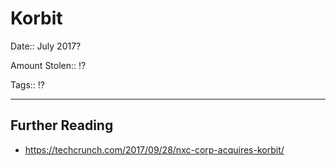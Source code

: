 # Korbit

Date:: July 2017?

Amount Stolen:: ⁉️

Tags:: ⁉️

---


## Further Reading

- https://techcrunch.com/2017/09/28/nxc-corp-acquires-korbit/
